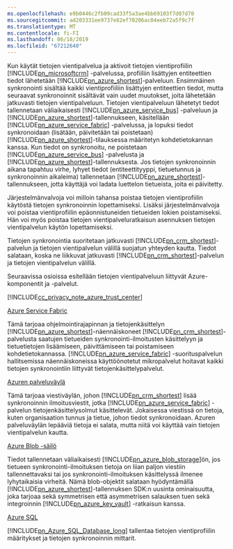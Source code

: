 ```yaml
---
ms.openlocfilehash: e9b0446c2fb09cad33f5a3ae4bb69103f7d07d70
ms.sourcegitcommit: ad203331ee9737e82ef70206ac04eeb72a5f9c7f
ms.translationtype: MT
ms.contentlocale: fi-FI
ms.lasthandoff: 06/18/2019
ms.locfileid: "67212640"
---
```

Kun käytät tietojen vientipalvelua ja aktivoit tietojen vientiprofiilin [!INCLUDE[pn_microsoftcrm](pn-microsoftcrm.md)] -palvelussa, profiiliin lisättyjen entiteettien tiedot lähetetään [!INCLUDE[pn_azure_shortest](pn-azure-shortest.md)]-palveluun. Ensimmäinen synkronointi sisältää kaikki vientiprofiiliin lisättyjen entiteettien tiedot, mutta seuraavat synkronoinnit sisältävät vain uudet muutokset, joita lähetetään jatkuvasti tietojen vientipalveluun. Tietojen vientipalveluun lähetetyt tiedot tallennetaan väliaikaisesti [!INCLUDE[pn_azure_service_bus](pn_azure_service_bus.md)] -palveluun ja [!INCLUDE[pn_azure_shortest](pn-azure-shortest.md)]-tallennukseen, käsitellään [!INCLUDE[pn_azure_service_fabric](pn_azure_service_fabric.md)] -palvelussa, ja lopuksi tiedot synkronoidaan (lisätään, päivitetään tai poistetaan) [!INCLUDE[pn_azure_shortest](pn-azure-shortest.md)]-tilauksessa määritetyn kohdetietokannan kanssa. Kun tiedot on synkronoitu, ne poistetaan [!INCLUDE[pn_azure_service_bus](pn_azure_service_bus.md)] -palvelusta ja [!INCLUDE[pn_azure_shortest](pn-azure-shortest.md)]-tallennuksesta. Jos tietojen synkronoinnin aikana tapahtuu virhe, lyhyet tiedot (entiteettityyppi, tietuetunnus ja synkronoinnin aikaleima) tallennetaan [!INCLUDE[pn_azure_shortest](pn-azure-shortest.md)]-tallennukseen, jotta käyttäjä voi ladata luettelon tietueista, joita ei päivitetty.  
  
 Järjestelmänvalvoja voi milloin tahansa poistaa tietojen vientiprofiilin käytöstä tietojen synkronoinnin lopettamiseksi. Lisäksi järjestelmänvalvoja voi poistaa vientiprofiilin epäonnistuneiden tietueiden lokien poistamiseksi. Hän voi myös poistaa tietojen vientipalveluratkaisun asennuksen tietojen vientipalvelun käytön lopettamiseksi.  
  
 Tietojen synkronointia suoritetaan jatkuvasti [!INCLUDE[pn_crm_shortest](pn-crm-shortest.md)]-palvelun ja tietojen vientipalvelun välillä suojatun yhteyden kautta. Tiedot salataan, koska ne liikkuvat jatkuvasti [!INCLUDE[pn_crm_shortest](pn-crm-shortest.md)]-palvelun ja tietojen vientipalvelun välillä.  
  
 Seuraavissa osioissa esitellään tietojen vientipalveluun liittyvät Azure-komponentit ja -palvelut.  
  
 [!INCLUDE[cc_privacy_note_azure_trust_center](cc_privacy_note_azure_trust_center.md)]  
  
 [Azure Service Fabric](https://azure.microsoft.com/services/service-fabric/)  
  
 Tämä tarjoaa ohjelmointirajapinnan ja tietojenkäsittelyn [!INCLUDE[pn_azure_shortest](pn-azure-shortest.md)]-näennäiskoneet [!INCLUDE[pn_crm_shortest](pn-crm-shortest.md)]-palvelusta saatujen tietueiden synkronointi-ilmoitusten käsittelyyn ja tietuetietojen lisäämiseen, päivittämiseen tai poistamiseen kohdetietokannassa. [!INCLUDE[pn_azure_service_fabric](pn_azure_service_fabric.md)] -suorituspalvelun hallitsemissa näennäiskoneissa käyttöönotetut mikropalvelut hoitavat kaikki tietojen synkronointiin liittyvät tietojenkäsittelypalvelut.  
  
 [Azuren palveluväylä](https://azure.microsoft.com/services/service-bus/)  
  
 Tämä tarjoaa viestiväylän, johon [!INCLUDE[pn_crm_shortest](pn-crm-shortest.md)] lisää synkronoinnin ilmoitusviestit, jotka [!INCLUDE[pn_azure_service_fabric](pn_azure_service_fabric.md)] -palvelun tietojenkäsittelysolmut käsittelevät. Jokaisessa viestissä on tietoja, kuten organisaation tunnus ja tietue, johon tiedot synkronoidaan. Azuren palveluväylän lepääviä tietoja ei salata, mutta niitä voi käyttää vain tietojen vientipalvelun kautta.  
  
 [Azure Blob -säilö](https://azure.microsoft.com/services/storage/)  
  
 Tiedot tallennetaan väliaikaisesti [!INCLUDE[pn_azure_blob_storage](pn_azure_blob_storage.md)]ön, jos tietueen synkronointi-ilmoituksen tietoja on liian paljon viestiin tallennettavaksi tai jos synkronointi-ilmoituksen käsittelyssä ilmenee lyhytaikaisia virheitä. Nämä blob-objektit salataan hyödyntämällä [!INCLUDE[pn_azure_shortest](pn-azure-shortest.md)]-tallennuksen SDK:n uusinta ominaisuutta, joka tarjoaa sekä symmetrisen että asymmetrisen salauksen tuen sekä integroinnin [!INCLUDE[pn_azure_key_vault](pn-azure-key-vault.md)] -ratkaisun kanssa.  
  
 [Azure SQL](https://azure.microsoft.com/services/sql-database/)  
  
 [!INCLUDE[pn_Azure_SQL_Database_long](pn-azure-sql-database-long.md)] tallentaa tietojen vientiprofiilin määritykset ja tietojen synkronoinnin mittarit.